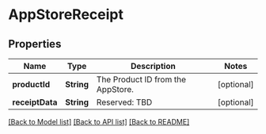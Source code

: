 # AppStoreReceipt

## Properties
Name | Type | Description | Notes
------------ | ------------- | ------------- | -------------
**productId** | **String** | The Product ID from the AppStore. | [optional] 
**receiptData** | **String** | Reserved: TBD | [optional] 

[[Back to Model list]](../README.md#documentation-for-models) [[Back to API list]](../README.md#documentation-for-api-endpoints) [[Back to README]](../README.md)


